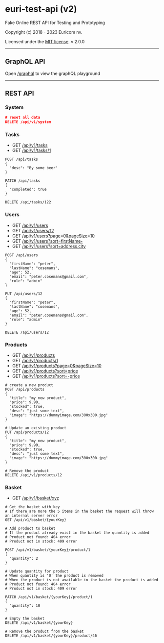 # euri-test-api (v2)

Fake Online REST API for Testing and Prototyping

Copyright (c) 2018 - 2023 Euricom nv.

Licensed under the [MIT license](https://opensource.org/licenses/MIT).
v 2.0.0

<hr>

## GraphQL API

Open [/graphql](/graphql) to view the graphQL playground

<hr>

## REST API

### System

```json
# reset all data
DELETE /api/v1/system
```

### Tasks

* GET [/api/v1/tasks](/api/v1/tasks)
* GET [/api/v1/tasks/1](/api/v1/tasks/1)

```
POST /api/tasks
{
  "desc": "By some beer"
}

PATCH /api/tasks
{
  "completed": true
}

DELETE /api/tasks/122
```

### Users

* GET [/api/v1/users](/api/v1/users)
* GET [/api/v1/users/12](/api/v1/users/12)
* GET [/api/v1/users?page=0&pageSize=10](/api/v1/users?page=0&pageSize=10)
* GET [/api/v1/users?sort=firstName-](/api/v1/users?sort=firstName-)
* GET [/api/v1/users?sort=address.city](/api/v1/users?sort=address.city)

```
POST /api/users
{
  "firstName": "peter",
  "lastName": "cosemans",
  "age": 52,
  "email": "peter.cosemans@gmail.com",
  "role": "admin"
}

PUT /api/users/12
{
  "firstName": "peter",
  "lastName": "cosemans",
  "age": 52,
  "email": "peter.cosemans@gmail.com",
  "role": "admin"
}

DELETE /api/users/12
```

### Products

* GET [/api/v1/products](/api/v1/products)
* GET [/api/v1/products/1](/api/v1/products/1)
* GET [/api/v1/products?page=0&pageSize=10](/api/v1/products?page=0&pageSize=10)
* GET [/api/v1/products?sort=price](/api/v1/products?sort=price)
* GET [/api/v1/products?sort=-price](/api/v1/products?sort=-price)

```
# create a new product
POST /api/products
{
  "title": "my new product",
  "price": 9.99,
  "stocked": true,
  "desc": "just some text",
  "image": "https://dummyimage.com/300x300.jpg"
}

# Update an existing product
PUT /api/products/12
{
  "title": "my new product",
  "price": 9.99,
  "stocked": true,
  "desc": "just some text",
  "image": "https://dummyimage.com/300x300.jpg"
}

# Remove the product
DELETE /api/v1/products/12
```

### Basket

* GET [/api/v1/basket/xyz](/api/v1/basket/xyz)

```
# Get the basket with key
# If there are more the 5 items in the basket the request will throw an internal server error
GET /api/v1/basket/{yourKey}
```

```
# Add product to basket
# If the product already exist in the basket the quantity is added
# Product not found: 404 error
# Product not in stock: 409 error

POST /api/v1/basket/{yourKey}/product/1
{
  "quantity": 2
}

# Update quantity for product
# When quantity is '0' the product is removed
# When the product is not available in the basket the product is added
# Product not found: 404 error
# Product not in stock: 409 error

PATCH /api/v1/basket/{yourKey}/product/1
{
  "quantity": 10
}

# Empty the basket
DELETE /api/v1/basket/{yourKey}

# Remove the product from the basket
DELETE /api/v1/basket/{yourKey}/product/46
```
